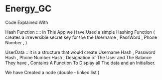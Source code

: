 # Energy_GC
Code Explained With 


Hash Function ::::
In This App we Have Used a simple Hashing Function ( creates a irreversible secret key for the the Username , PassWord , Phone Number ,   )

UserData :: 
It is a structure that would create Username Hash , Password Hash , Phone Number Hash , Designation of The User and The Balance They have , 
Contains A Function To Display all The data and an Initialiser.

We have Created a node (double - linked list )
